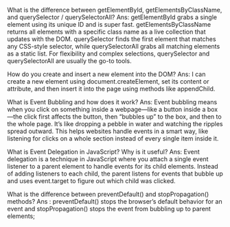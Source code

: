 What is the difference between getElementById, getElementsByClassName, and querySelector / querySelectorAll?
Ans: getElementById grabs a single element using its unique ID and is super fast. getElementsByClassName returns all elements with a specific class name as a live collection that updates with the DOM. querySelector finds the first element that matches any CSS-style selector, while querySelectorAll grabs all matching elements as a static list. For flexibility and complex selections, querySelector and querySelectorAll are usually the go-to tools.


How do you create and insert a new element into the DOM?
Ans: I can create a new element using document.createElement, set its content or attribute, and then insert it into the page using methods like appendChild.

What is Event Bubbling and how does it work?
Ans: Event bubbling means when you click on something inside a webpage—like a button inside a box—the click first affects the button, then “bubbles up” to the box, and then to the whole page. It’s like dropping a pebble in water and watching the ripples spread outward. This helps websites handle events in a smart way, like listening for clicks on a whole section instead of every single item inside it.

What is Event Delegation in JavaScript? Why is it useful?
Ans: Event delegation is a technique in JavaScript where you attach a single event listener to a parent element to handle events for its child elements. Instead of adding listeners to each child, the parent listens for events that bubble up and uses event.target to figure out which child was clicked.

What is the difference between preventDefault() and stopPropagation() methods?
Ans : preventDefault() stops the browser’s default behavior for an event and stopPropagation() stops the event from bubbling up to parent elements;

